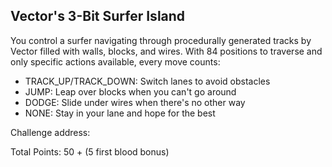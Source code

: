 ## Vector's 3-Bit Surfer Island

You control a surfer navigating through procedurally generated tracks by Vector filled with walls, blocks, and wires. With 84 positions to traverse and only specific actions available, every move counts:

- TRACK_UP/TRACK_DOWN: Switch lanes to avoid obstacles
- JUMP: Leap over blocks when you can't go around
- DODGE: Slide under wires when there's no other way
- NONE: Stay in your lane and hope for the best

Challenge address:

Total Points: 50 + (5 first blood bonus)